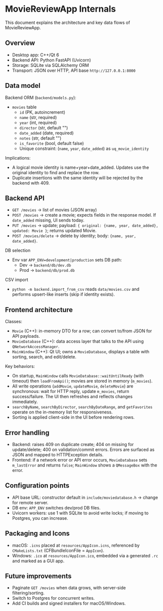 # MovieReviewApp Internals

This document explains the architecture and key data flows of MovieReviewApp.

## Overview
- Desktop app: C++/Qt 6
- Backend API: Python FastAPI (Uvicorn)
- Storage: SQLite via SQLAlchemy ORM
- Transport: JSON over HTTP, API base `http://127.0.0.1:8000`

## Data model
Backend ORM (`backend/models.py`):
- `movies` table
  - `id` (PK, autoincrement)
  - `name` (str, required)
  - `year` (int, required)
  - `director` (str, default "")
  - `date_added` (date, required)
  - `notes` (str, default "")
  - `is_favorite` (bool, default false)
  - Unique constraint: (`name`, `year`, `date_added`) as `uq_movie_identity`

Implications:
- A logical movie identity is name+year+date_added. Updates use the original identity to find and replace the row.
- Duplicate insertions with the same identity will be rejected by the backend with 409.

## Backend API
- `GET /movies` → list of movies (JSON array)
- `POST /movies` → create a movie; expects fields in the response model. If `date_added` missing, UI sends today.
- `PUT /movies` → update; payload: `{ original: {name, year, date_added}, updated: Movie }`; returns updated Movie.
- `POST /movies/delete` → delete by identity; body: `{name, year, date_added}`.

DB selection
- Env var `APP_ENV=development|production` sets DB path:
  - Dev → `backend/db/dev.db`
  - Prod → `backend/db/prod.db`

CSV import
- `python -m backend.import_from_csv` reads `data/movies.csv` and performs upsert-like inserts (skip if identity exists).

## Frontend architecture
Classes:
- `Movie` (C++): in-memory DTO for a row; can convert to/from JSON for API payloads.
- `MovieDatabase` (C++): data access layer that talks to the API using `QNetworkAccessManager`.
- `MainWindow` (C++): Qt UI; owns a `MovieDatabase`, displays a table with sorting, search, and edit/delete.

Key behaviors:
- On startup, `MainWindow` calls `MovieDatabase::waitUntilReady` (with timeout) then `loadFromApi()`; movies are stored in memory (`m_movies`).
- All write operations (`addMovie`, `updateMovie`, `deleteMovie`) are synchronous: wait for HTTP reply, update `m_movies`, return success/failure. The UI then refreshes and reflects changes immediately.
- `searchByName`, `searchByDirector`, `searchByDateRange`, and `getFavorites` operate on the in-memory list for responsiveness.
- Sorting is applied client-side in the UI before rendering rows.

## Error handling
- Backend: raises 409 on duplicate create; 404 on missing for update/delete; 400 on validation/commit errors. Errors are surfaced as JSON and mapped to HTTPException details.
- Frontend: if a network error or API error occurs, `MovieDatabase` sets `m_lastError` and returns `false`; `MainWindow` shows a `QMessageBox` with the error.

## Configuration points
- API base URL: constructor default in `include/moviedatabase.h` → change for remote server.
- DB env: `APP_ENV` switches dev/prod DB files.
- Uvicorn workers: use 1 with SQLite to avoid write locks; if moving to Postgres, you can increase.

## Packaging and Icons
- macOS: `.icns` placed at `resources/AppIcon.icns`, referenced by `CMakeLists.txt` (CFBundleIconFile = `AppIcon`).
- Windows: `.ico` at `resources/AppIcon.ico`, embedded via a generated `.rc` and marked as a GUI app.

## Future improvements
- Paginate `GET /movies` when data grows, with server-side filtering/sorting.
- Switch to Postgres for concurrent writes.
- Add CI builds and signed installers for macOS/Windows.
